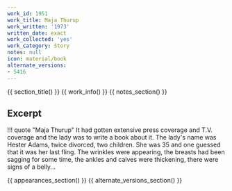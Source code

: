 ```yaml
---
work_id: 1951
work_title: Maja Thurup
work_written: '1973'
written_date: exact
work_collected: 'yes'
work_category: Story
notes: null
icon: material/book
alternate_versions:
- 5416
---
```


{{ section_title() }}
{{ work_info() }}
{{ notes_section() }}
## Excerpt
!!! quote "Maja Thurup"
    It had gotten extensive press coverage and T.V. coverage and the lady was to write a book about it. The lady's name was Hester Adams, twice divorced, two children. She was 35 and one guessed that it was her last fling. The wrinkles were appearing, the breasts had been sagging for some time, the ankles and calves were thickening, there were signs of a belly...

{{ appearances_section() }}
{{ alternate_versions_section() }}